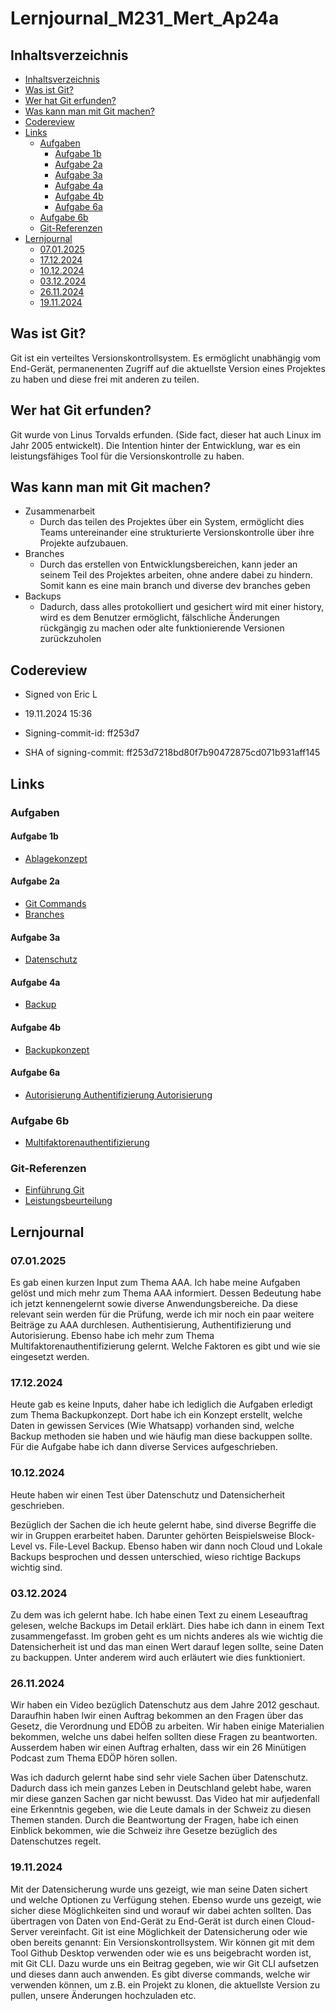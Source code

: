 # Lernjournal_M231_Mert_Ap24a

## Inhaltsverzeichnis
- [Inhaltsverzeichnis](#inhaltsverzeichnis)
- [Was ist Git?](#was-ist-git)
- [Wer hat Git erfunden?](#wer-hat-git-erfunden)
- [Was kann man mit Git machen?](#was-kann-man-mit-git-machen)
- [Codereview](#codereview)
- [Links](#links)
  - [Aufgaben](#aufgaben)
    - [Aufgabe 1b](#aufgabe-1b)
    - [Aufgabe 2a](#aufgabe-2a)
    - [Aufgabe 3a](#aufgabe-3a)
    - [Aufgabe 4a](#aufgabe-4a)
    - [Aufgabe 4b](#aufgabe-4b)
    - [Aufgabe 6a](#aufgabe-6a)
  - [Aufgabe 6b](#aufgabe-6b)
  - [Git-Referenzen](#git-referenzen)
- [Lernjournal](#lernjournal)
  - [07.01.2025](#07012025)
  - [17.12.2024](#17122024)
  - [10.12.2024](#10122024)
  - [03.12.2024](#03122024)
  - [26.11.2024](#26112024)
  - [19.11.2024](#19112024)

## Was ist Git?
Git ist ein verteiltes Versionskontrollsystem. Es ermöglicht unabhängig vom End-Gerät, permanenenten Zugriff auf die aktuellste Version eines Projektes zu haben und diese frei mit anderen zu teilen.

## Wer hat Git erfunden?
Git wurde von Linus Torvalds erfunden. (Side fact, dieser hat auch Linux im Jahr 2005 entwickelt).
Die Intention hinter der Entwicklung, war es ein leistungsfähiges Tool für die Versionskontrolle zu haben.

## Was kann man mit Git machen?
* Zusammenarbeit
    * Durch das teilen des Projektes über ein System, ermöglicht dies Teams untereinander eine strukturierte Versionskontrolle über ihre Projekte aufzubauen.
* Branches
    * Durch das erstellen von Entwicklungsbereichen, kann jeder an seinem Teil des Projektes arbeiten, ohne andere dabei zu hindern. Somit kann es eine main branch und diverse dev branches geben
* Backups
    * Dadurch, dass alles protokolliert und gesichert wird mit einer history, wird es dem Benutzer ermöglicht, fälschliche Änderungen rückgängig zu machen oder alte funktionierende Versionen zurückzuholen

## Codereview
* Signed von Eric L
* 19.11.2024 15:36

* Signing-commit-id:
ff253d7

* SHA of signing-commit:
ff253d7218bd80f7b90472875cd071b931aff145

## Links
### Aufgaben
#### Aufgabe 1b
* [Ablagekonzept][ablagekonzept]
#### Aufgabe 2a
* [Git Commands][gitCommands]
* [Branches][branches]
#### Aufgabe 3a
* [Datenschutz][datenschutz]
#### Aufgabe 4a
* [Backup][backup]
#### Aufgabe 4b
* [Backupkonzept][backupkonzept]
#### Aufgabe 6a
* [Autorisierung Authentifizierung Autorisierung][aaa]
### Aufgabe 6b
* [Multifaktorenauthentifizierung][mfa]
### Git-Referenzen
* [Einführung Git][einfuehrungGit]
* [Leistungsbeurteilung][leistungsbeurteilung]

## Lernjournal
### 07.01.2025
Es gab einen kurzen Input zum Thema AAA. Ich habe meine Aufgaben gelöst und mich mehr zum Thema AAA informiert. Dessen Bedeutung habe ich jetzt kennengelernt sowie diverse Anwendungsbereiche. Da diese relevant sein werden für die Prüfung, werde ich mir noch ein paar weitere Beiträge zu AAA durchlesen. Authentisierung, Authentifizierung und Autorisierung. Ebenso habe ich mehr zum Thema Multifaktorenauthentifizierung gelernt. Welche Faktoren es gibt und wie sie eingesetzt werden.

### 17.12.2024
Heute gab es keine Inputs, daher habe ich lediglich die Aufgaben erledigt zum Thema Backupkonzept. Dort habe ich ein Konzept erstellt, welche Daten in gewissen Services (Wie Whatsapp) vorhanden sind, welche Backup methoden sie haben und wie häufig man diese backuppen sollte. Für die Aufgabe habe ich dann diverse Services aufgeschrieben.

### 10.12.2024
Heute haben wir einen Test über Datenschutz und Datensicherheit geschrieben.

Bezüglich der Sachen die ich heute gelernt habe, sind diverse Begriffe die wir in Gruppen erarbeitet haben. Darunter gehörten Beispielsweise Block-Level vs. File-Level Backup. Ebenso haben wir dann noch Cloud und Lokale Backups besprochen und dessen unterschied, wieso richtige Backups wichtig sind.

### 03.12.2024
Zu dem was ich gelernt habe. Ich habe einen Text zu einem Leseauftrag gelesen, welche Backups im Detail erklärt. Dies habe ich dann in einem Text zusammengefasst. Im groben geht es um nichts anderes als wie wichtig die Datensicherheit ist und das man einen Wert darauf legen sollte, seine Daten zu backuppen. Unter anderem wird auch erläutert wie dies funktioniert.

### 26.11.2024
Wir haben ein Video bezüglich Datenschutz aus dem Jahre 2012 geschaut. Daraufhin haben lwir einen Auftrag bekommen an den Fragen über das Gesetz, die Verordnung und EDÖB zu arbeiten. Wir haben einige Materialien bekommen, welche uns dabei helfen sollten diese Fragen zu beantworten. Ausserdem haben wir einen Auftrag erhalten, dass wir ein 26 Minütigen Podcast zum Thema EDÖP hören sollen.

Was ich dadurch gelernt habe sind sehr viele Sachen über Datenschutz. Dadurch dass ich mein ganzes Leben in Deutschland gelebt habe, waren mir diese ganzen Sachen gar nicht bewusst. Das Video hat mir aufjedenfall eine Erkenntnis gegeben, wie die Leute damals in der Schweiz zu diesen Themen standen. Durch die Beantwortung der Fragen, habe ich einen Einblick bekommen, wie die Schweiz ihre Gesetze bezüglich des Datenschutzes regelt. 

### 19.11.2024
Mit der Datensicherung wurde uns gezeigt, wie man seine Daten sichert und welche Optionen zu Verfügung stehen. Ebenso wurde uns gezeigt, wie sicher diese Möglichkeiten sind und worauf wir dabei achten sollten. Das übertragen von Daten von End-Gerät zu End-Gerät ist durch einen Cloud-Server vereinfacht.
Git ist eine Möglichkeit der Datensicherung oder wie oben bereits genannt: Ein Versionskontrollsystem. Wir können git mit dem Tool Github Desktop verwenden oder wie es uns beigebracht worden ist, mit Git CLI. Dazu wurde uns ein Beitrag gegeben, wie wir Git CLI aufsetzen und dieses dann auch anwenden. Es gibt diverse commands, welche wir verwenden können, um z.B. ein Projekt zu klonen, die aktuellste Version zu pullen, unsere Änderungen hochzuladen etc.

[ablagekonzept]: https://github.com/MysterionNY/Lernjournal_Datensicherheit-Datenschutz_Mert/blob/main/Aufgaben/1b_Datenablage_Ablagekonzept/ablagekonzept.md

[branches]: https://github.com/MysterionNY/Lernjournal_Datensicherheit-Datenschutz_Mert/blob/main/Aufgaben/2a_Ablage-Versionswaltung/branches.md
[gitCommands]: https://github.com/MysterionNY/Lernjournal_Datensicherheit-Datenschutz_Mert/blob/main/Aufgaben/2a_Ablage-Versionswaltung/git_commands.md

[datenschutz]: https://github.com/MysterionNY/Lernjournal_Datensicherheit-Datenschutz_Mert/blob/main/Aufgaben/3a_Datenschutzrecht/datenschutz.md

[backup]: https://github.com/MysterionNY/Lernjournal_Datensicherheit-Datenschutz_Mert/blob/main/Aufgaben/4a_Backup/backup.md


[einfuehrungGit]: https://gitlab.com/ch-tbz-it/Stud/m231/-/tree/master/10_Git?classId=f64450a8-6736-4a4c-86f4-37d9cb65ace6&assignmentId=dd1f3ba3-11e3-40f7-8830-49305253f7a8&submissionId=b4109f0e-5114-6016-6d66-99eead08384f

[leistungsbeurteilung]: https://gitlab.com/ch-tbz-it/Stud/m231/-/blob/master/99_Leistungsbeurteilung/README.md?classId=f64450a8-6736-4a4c-86f4-37d9cb65ace6&assignmentId=d4fd7083-08b7-4ba9-8e20-d3229d1bff42&submissionId=6a176d6d-e7db-9174-f190-4e1084b21fdc#lb3-pers%C3%B6nliches-dossier

[backupkonzept]: https://github.com/MysterionNY/Lernjournal_Datensicherheit-Datenschutz_Mert/blob/main/Aufgaben/4b_Backupkonzept/backupkonzept.md

[aaa]: https://github.com/MysterionNY/Lernjournal_Datensicherheit-Datenschutz_Mert/blob/main/Aufgaben/6a_AAA/aaa.md

[mfa]: ttps://github.com/MysterionNY/Lernjournal_Datensicherheit-Datenschutz_Mert/blob/main/Aufgaben/6b_Multifaktorenauthentifizierung/mfa.md